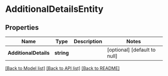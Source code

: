 # AdditionalDetailsEntity

## Properties
Name | Type | Description | Notes
------------ | ------------- | ------------- | -------------
**AdditionalDetails** | **string** |  | [optional] [default to null]

[[Back to Model list]](../README.md#documentation-for-models) [[Back to API list]](../README.md#documentation-for-api-endpoints) [[Back to README]](../README.md)

